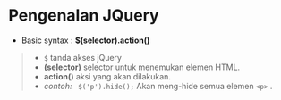 # Pengenalan JQuery #
- Basic syntax : __$(selector).action()__

> - `$` tanda akses jQuery
> - __(selector)__ selector untuk menemukan elemen HTML.
> - __action()__ aksi yang akan dilakukan.
> - _contoh:_ 
	` $('p').hide();`
	Akan meng-hide semua elemen `<p>` .
